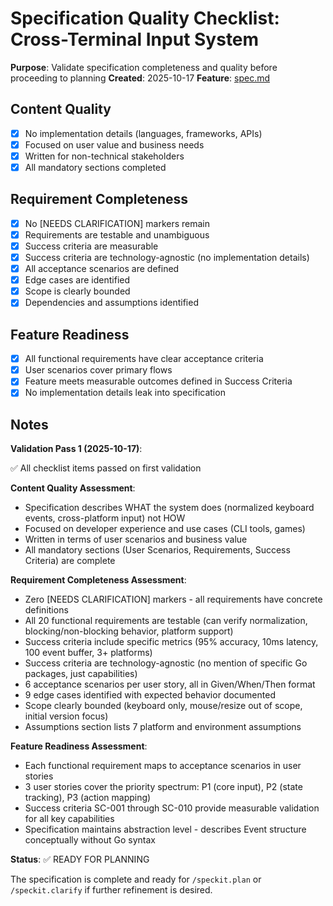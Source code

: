 # Specification Quality Checklist: Cross-Terminal Input System

**Purpose**: Validate specification completeness and quality before proceeding to planning
**Created**: 2025-10-17
**Feature**: [spec.md](../spec.md)

## Content Quality

- [x] No implementation details (languages, frameworks, APIs)
- [x] Focused on user value and business needs
- [x] Written for non-technical stakeholders
- [x] All mandatory sections completed

## Requirement Completeness

- [x] No [NEEDS CLARIFICATION] markers remain
- [x] Requirements are testable and unambiguous
- [x] Success criteria are measurable
- [x] Success criteria are technology-agnostic (no implementation details)
- [x] All acceptance scenarios are defined
- [x] Edge cases are identified
- [x] Scope is clearly bounded
- [x] Dependencies and assumptions identified

## Feature Readiness

- [x] All functional requirements have clear acceptance criteria
- [x] User scenarios cover primary flows
- [x] Feature meets measurable outcomes defined in Success Criteria
- [x] No implementation details leak into specification

## Notes

**Validation Pass 1 (2025-10-17)**:

✅ All checklist items passed on first validation

**Content Quality Assessment**:
- Specification describes WHAT the system does (normalized keyboard events, cross-platform input) not HOW
- Focused on developer experience and use cases (CLI tools, games)
- Written in terms of user scenarios and business value
- All mandatory sections (User Scenarios, Requirements, Success Criteria) are complete

**Requirement Completeness Assessment**:
- Zero [NEEDS CLARIFICATION] markers - all requirements have concrete definitions
- All 20 functional requirements are testable (can verify normalization, blocking/non-blocking behavior, platform support)
- Success criteria include specific metrics (95% accuracy, 10ms latency, 100 event buffer, 3+ platforms)
- Success criteria are technology-agnostic (no mention of specific Go packages, just capabilities)
- 6 acceptance scenarios per user story, all in Given/When/Then format
- 9 edge cases identified with expected behavior documented
- Scope clearly bounded (keyboard only, mouse/resize out of scope, initial version focus)
- Assumptions section lists 7 platform and environment assumptions

**Feature Readiness Assessment**:
- Each functional requirement maps to acceptance scenarios in user stories
- 3 user stories cover the priority spectrum: P1 (core input), P2 (state tracking), P3 (action mapping)
- Success criteria SC-001 through SC-010 provide measurable validation for all key capabilities
- Specification maintains abstraction level - describes Event structure conceptually without Go syntax

**Status**: ✅ READY FOR PLANNING

The specification is complete and ready for `/speckit.plan` or `/speckit.clarify` if further refinement is desired.
